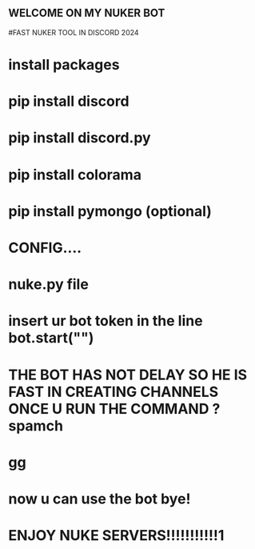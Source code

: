 ## WELCOME ON MY NUKER BOT ##


#FAST NUKER TOOL IN DISCORD 2024


# install packages

# pip install discord
# pip install discord.py
# pip install colorama
# pip install pymongo (optional)

# CONFIG....

# nuke.py file
# insert ur bot token in the line bot.start("")

# THE BOT HAS NOT DELAY SO HE IS FAST IN CREATING CHANNELS ONCE U RUN THE COMMAND ?spamch 
# gg
# now u can use the bot bye!

# ENJOY NUKE SERVERS!!!!!!!!!!!1